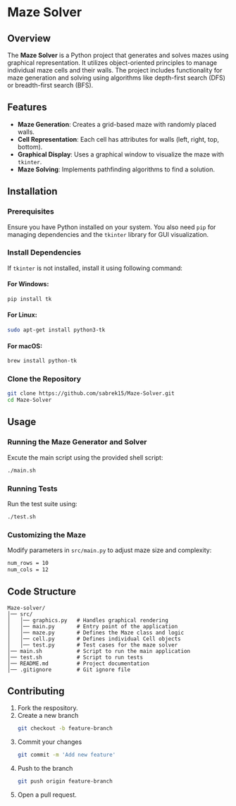 # Maze Solver

## Overview
The **Maze Solver** is a Python project that generates and solves mazes using graphical representation. It utilizes object-oriented principles to manage individual maze cells and their walls. The project includes functionality for maze generation and solving using algorithms like depth-first search (DFS) or breadth-first search (BFS).

## Features
- **Maze Generation**: Creates a grid-based maze with randomly placed walls.
- **Cell Representation**: Each cell has attributes for walls (left, right, top, bottom).
- **Graphical Display**: Uses a graphical window to visualize the maze with `tkinter`.
- **Maze Solving**: Implements pathfinding algorithms to find a solution.

## Installation
### Prerequisites
Ensure you have Python installed on your system. You also need `pip` for managing dependencies and the `tkinter` library for GUI visualization.

### Install Dependencies
If `tkinter` is not installed, install it using following command: 

#### For Windows:
```bash
pip install tk
```
#### For Linux:
```bash
sudo apt-get install python3-tk
```
#### For macOS:
```bash
brew install python-tk
```

### Clone the Repository
```bash
git clone https://github.com/sabrek15/Maze-Solver.git
cd Maze-Solver
```

## Usage
### Running the Maze Generator and Solver
Excute the main script using the provided shell script:
```bash
./main.sh
```
### Running Tests
Run the test suite using:
```bash
./test.sh
```

### Customizing the Maze
Modify parameters in `src/main.py` to adjust maze size and complexity:
```bash
num_rows = 10
num_cols = 12
```

## Code Structure
```
Maze-solver/
│── src/
│   │── graphics.py   # Handles graphical rendering
│   │── main.py       # Entry point of the application
│   │── maze.py       # Defines the Maze class and logic
│   │── cell.py       # Defines individual Cell objects
│   │── test.py       # Test cases for the maze solver
│── main.sh           # Script to run the main application
│── test.sh           # Script to run tests
│── README.md         # Project documentation
│── .gitignore        # Git ignore file
```

## Contributing
1. Fork the respository.
2. Create a new branch
    ```bash
    git checkout -b feature-branch
    ```
3. Commit your changes
    ```bash
    git commit -m 'Add new feature'
    ```
4. Push to the branch
    ```bash
    git push origin feature-branch
    ```
5. Open a pull request.